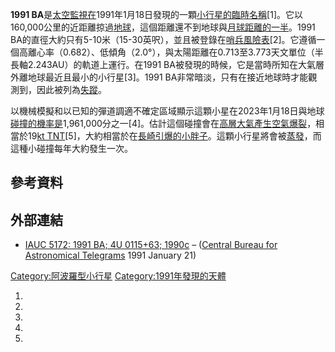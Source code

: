 **1991
BA**是[太空監視在](https://zh.wikipedia.org/wiki/太空監視 "wikilink")1991年1月18日發現的一顆[小行星的臨時名稱](https://zh.wikipedia.org/wiki/小行星 "wikilink")\[1\]。它以160,000公里的近距離掠過[地球](../Page/地球.md "wikilink")，這個距離還不到地球與[月球距離的一半](../Page/月球.md "wikilink")。1991
BA的直徑大約只有5-10米（15-30英呎），並且被登錄在[哨兵風險表](https://zh.wikipedia.org/wiki/哨兵_\(監視系統\) "wikilink")\[2\]。它遵循一個高離心率（0.682）、低傾角（2.0°），與太陽距離在0.713至3.773天文單位（半長軸2.243AU）的軌道上運行。在1991
BA被發現的時候，它是當時所知在大氣層外離地球最近且最小的小行星\[3\]。1991
BA非常暗淡，只有在接近地球時才能觀測到，因此被列為[失蹤](../Page/迷蹤小行星.md "wikilink")。

以機械模擬和以已知的彈道調適不確定區域顯示這顆小星在2023年1月18日與地球[碰撞的機率是](../Page/撞擊事件.md "wikilink")1,961,000分之一\[4\]。估計這個碰撞會在[高層大氣產生](https://zh.wikipedia.org/wiki/高層大氣 "wikilink")[空氣爆裂](https://zh.wikipedia.org/wiki/空氣爆裂 "wikilink")，相當於19[kt
TNT](https://zh.wikipedia.org/wiki/核武器當量 "wikilink")\[5\]，大約相當於在[長崎引爆的](https://zh.wikipedia.org/wiki/長崎 "wikilink")[小胖子](https://zh.wikipedia.org/wiki/胖子_\(原子彈\) "wikilink")。這顆小行星將會被[蒸發](https://zh.wikipedia.org/wiki/蒸發 "wikilink")，而這種小碰撞每年大約發生一次。

## 參考資料

## 外部連結

  - [IAUC 5172: 1991
    BA; 4U 0115+63; 1990c](http://www.cbat.eps.harvard.edu/iauc/05100/05172.html#Item1)
    – ([Central Bureau for Astronomical
    Telegrams](https://zh.wikipedia.org/wiki/Central_Bureau_for_Astronomical_Telegrams "wikilink")
    1991 January 21)

[Category:阿波羅型小行星](https://zh.wikipedia.org/wiki/Category:阿波羅型小行星 "wikilink")
[Category:1991年發現的天體](https://zh.wikipedia.org/wiki/Category:1991年發現的天體 "wikilink")

1.
2.
3.
4.
5.